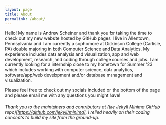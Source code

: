```yaml
---
layout: page
title: About
permalink: /about/
---
```


Hello! My name is Andrew Scheiner and thank you for taking the time to check out my new website hosted by GitHub pages.
I live in Allentown, Pennsylvania and I am currently a sophomore at Dickinson College (Carlisle, PA) double majoring in both Computer Science and Data Analytics. 
My experience includes data analysis and visualization, app and web development, research, and coding through college courses and jobs.
I am currently looking for a internship close to my hometown for Summer '23 which includes working with computer science, data analytics,
software/app/web development and/or database management and visualization.

Please feel free to check out my socials included on the bottom of the page and please email me with any questions you might have!

###### Thank you to the maintainers and contributors at (the Jekyll Minima GitHub repo)[https://github.com/jekyll/minima]. I relied heavily on their coding concepts to build my site from the ground-up.
